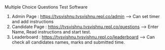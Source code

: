 Multiple Choice Questions Test Software

1. Admin Page : https://tvsvishnu.tvsvishnu.repl.co/admin --> Can set timer and add instructions
2. Candidate Page : https://tvsvishnu.tvsvishnu.repl.co/questions --> Enter Name, Read instructions and start test.
3. Leaderboard : https://tvsvishnu.tvsvishnu.repl.co/leaderboard --> Can check all candidates names, marks and submitted time.
